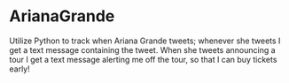 # ArianaGrande
Utilize Python to track when Ariana Grande tweets; whenever she tweets I get a text message containing the tweet. When she tweets announcing a tour I get a text message alerting me off the tour, so that I can buy tickets early!
